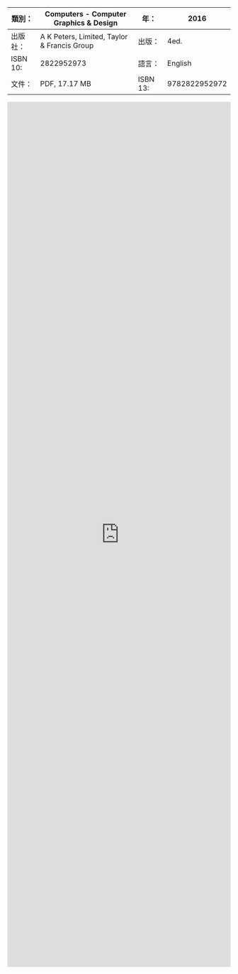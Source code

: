 | 類別：   | Computers - Computer Graphics & Design      | 年：     | 2016          |
| -------- | ------------------------------------------- | -------- | ------------- |
| 出版社： | A K Peters, Limited, Taylor & Francis Group | 出版：   | 4ed.          |
| ISBN 10: | 2822952973                                  | 語言：   | English       |
| 文件：   | PDF, 17.17 MB                               | ISBN 13: | 9782822952972 |

<embed width=100% height=50%  src="https://remoooo.com/usr/uploads/2023/04/4027173934.pdf">